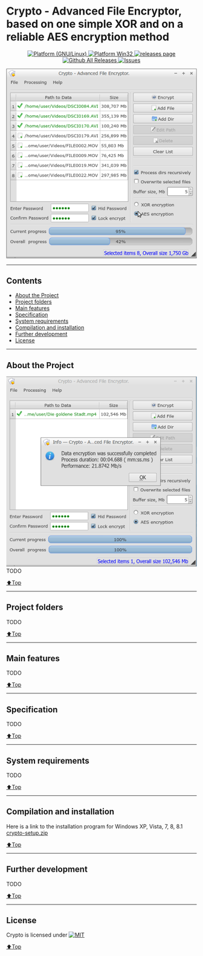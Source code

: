 # Crypto - Advanced File Encryptor, based on one simple XOR and on a reliable AES encryption method
<p align="center">
	<a href="http://www.kernel.org" rel="nofollow">
		<img alt="Platform (GNU/Linux)" src="https://img.shields.io/badge/platform-GNU/Linux-blue"/>
	</a>
	<a href="https://www.wikipedia.org/wiki/Windows" rel="nofollow">
		<img alt="Platform Win32" src="https://img.shields.io/badge/platform-Win32-green"/>
	</a>
	<a href="https://github.com/SergejBre/crypto/releases">
		<img alt="releases page" src="https://img.shields.io/github/v/release/SergejBre/crypto?include_prereleases"/>
	</a>
	<a href="https://github.com/SergejBre/crypto/releases">
		<img alt="Github All Releases" src="https://img.shields.io/github/downloads/SergejBre/crypto/total"/>
	</a>
	<a href="https://github.com/SergejBre/crypto/issues">
		<img alt="Issues" src="https://img.shields.io/github/issues/SergejBre/crypto"/>
	</a>
</p>

![PROJECT_PHOTO](./doc/images/program_screenshot.png)
____

## Contents
* [About the Project](#About-the-Project)
* [Project folders](#Project-folders)
* [Main features](#Main-features)
* [Specification](#Specification)
* [System requirements](#System-requirements)
* [Compilation and installation](#Compilation-and-installation)
* [Further development](#Further-development)
* [License](#License)
____

## About the Project
![SCHEME](./doc/images/program_screenshot2.png)
TODO

[:arrow_up:Top](#Contents)
____

## Project folders
TODO

[:arrow_up:Top](#Contents)
____

## Main features
TODO

[:arrow_up:Top](#Contents)
____

## Specification
TODO

[:arrow_up:Top](#Contents)
____

## System requirements
TODO

[:arrow_up:Top](#Contents)
____

## Compilation and installation
Here is a link to the installation program for Windows XP, Vista, 7, 8, 8.1 [crypto-setup.zip](https://github.com/SergejBre/crypto/releases/download/1.0.1.0/crypto-setup.zip)

[:arrow_up:Top](#Contents)
____

## Further development
TODO

[:arrow_up:Top](#Contents)
____

## License
Crypto is licensed under [![MIT](https://img.shields.io/github/license/SergejBre/crypto.svg)](LICENSE)

[:arrow_up:Top](#Contents)
